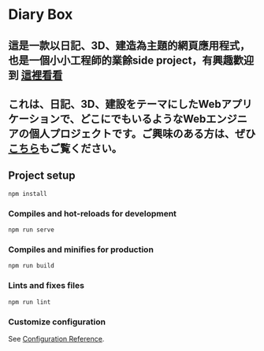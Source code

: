 # Diary Box

## 這是一款以日記、3D、建造為主題的網頁應用程式，也是一個小小工程師的業餘side project，有興趣歡迎到 [這裡看看](https://6yuwei.com/diary-box)
## これは、日記、3D、建設をテーマにしたWebアプリケーションで、どこにでもいるようなWebエンジニアの個人プロジェクトです。ご興味のある方は、ぜひ[こちら](https://6yuwei.com/diary-box)もご覧ください。


## Project setup
```
npm install
```

### Compiles and hot-reloads for development
```
npm run serve
```

### Compiles and minifies for production
```
npm run build
```

### Lints and fixes files
```
npm run lint
```

### Customize configuration
See [Configuration Reference](https://cli.vuejs.org/config/).
